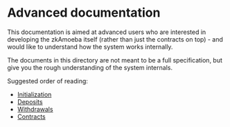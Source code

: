 # Advanced documentation

This documentation is aimed at advanced users who are interested in developing the zkAmoeba itself (rather than just
the contracts on top) - and would like to understand how the system works internally.

The documents in this directory are not meant to be a full specification, but give you the rough understanding of the
system internals.

Suggested order of reading:

- [Initialization](01_initialization.md)
- [Deposits](02_deposits.md)
- [Withdrawals](03_withdrawals.md)
- [Contracts](contracts.md)
